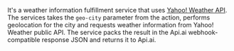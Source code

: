 It's a weather information fulfillment service that uses [Yahoo! Weather API](https://developer.yahoo.com/weather/).
The services takes the `geo-city` parameter from the action, performs geolocation for the city and requests weather information from Yahoo! Weather public API.
The service packs the result in the Api.ai webhook-compatible response JSON and returns it to Api.ai.
